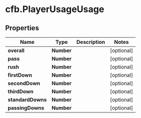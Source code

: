 # cfb.PlayerUsageUsage

## Properties
Name | Type | Description | Notes
------------ | ------------- | ------------- | -------------
**overall** | **Number** |  | [optional] 
**pass** | **Number** |  | [optional] 
**rush** | **Number** |  | [optional] 
**firstDown** | **Number** |  | [optional] 
**secondDown** | **Number** |  | [optional] 
**thirdDown** | **Number** |  | [optional] 
**standardDowns** | **Number** |  | [optional] 
**passingDowns** | **Number** |  | [optional] 


